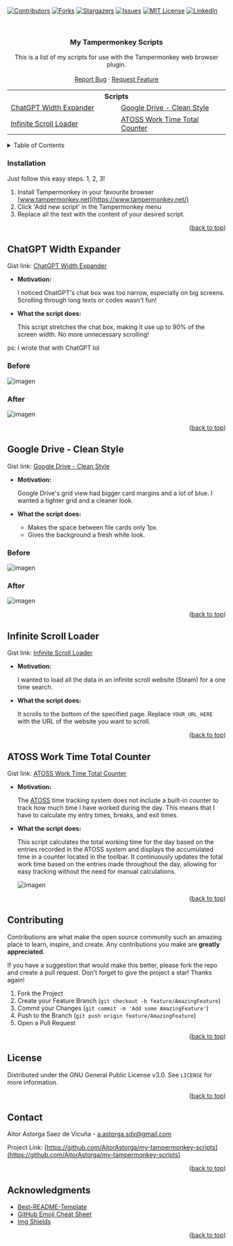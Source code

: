 <a name="readme-top"></a>

<!-- PROJECT SHIELDS -->
<!--
*** I'm using markdown "reference style" links for readability.
*** Reference links are enclosed in brackets [ ] instead of parentheses ( ).
*** See the bottom of this document for the declaration of the reference variables
*** for contributors-url, forks-url, etc. This is an optional, concise syntax you may use.
*** https://www.markdownguide.org/basic-syntax/#reference-style-links
-->
[![Contributors][contributors-shield]][contributors-url]
[![Forks][forks-shield]][forks-url]
[![Stargazers][stars-shield]][stars-url]
[![Issues][issues-shield]][issues-url]
[![MIT License][license-shield]][license-url]
[![LinkedIn][linkedin-shield]][linkedin-url]


<!-- PROJECT LOGO -->
<br />
<div align="center">
  <h3 align="center">My Tampermonkey Scripts</h3>

  <p align="center">
    This is a list of my scripts for use with the Tampermonkey web browser plugin.
    <br />
    <br />
    <a href="https://github.com/AitorAstorga/my-tampermonkey-scripts/issues">Report Bug</a>
    ·
    <a href="https://github.com/AitorAstorga/my-tampermonkey-scripts/issues">Request Feature</a>
  </p>
</div>

<table>
  <tr>
    <th  colspan="2">Scripts</th>
  </tr>
  <tr>
    <td><a href="#chatgpt-width-expander">ChatGPT Width Expander</a><img width="441" height="1"></td>
    <td><a href="#google-drive---clean-style">Google Drive - Clean Style</a><img width="441" height="1"></td>
  </tr>
  <tr>
    <td><a href="#infinite-scroll-loader">Infinite Scroll Loader</a></td>
    <td><a href="#atoss-work-time-total-counter">ATOSS Work Time Total Counter</a></td>
  </tr>
</table>


<!-- TABLE OF CONTENTS -->
<details>
  <summary>Table of Contents</summary>
  <ol>
    <li><a href="#installation">Installation</a></li>
    <li><a href="#chatgpt-width-expander">ChatGPT Width Expander</a></li>
    <li><a href="#google-drive---clean-style">Google Drive - Clean Style</a></li>
    <li><a href="#infinite-scroll-loader">Infinite Scroll Loader</a></li>
    <li><a href="#atoss-work-time-total-counter">ATOSS Work Time Total Counter</a></li>
    <li><a href="#contributing">Contributing</a></li>
    <li><a href="#license">License</a></li>
    <li><a href="#contact">Contact</a></li>
    <li><a href="#acknowledgments">Acknowledgments</a></li>
  </ol>
</details>

### Installation

Just follow this easy steps. 1, 2, 3!

1. Install Tampermonkey in your favourite browser [www.tampermonkey.net](https://www.tampermonkey.net/)
2. Click 'Add new script' in the Tampermonkey menu
3. Replace all the text with the content of your desired script.

<p align="right">(<a href="#readme-top">back to top</a>)</p>


## ChatGPT Width Expander
Gist link: [ChatGPT Width Expander](https://gist.github.com/AitorAstorga/cae2b3deddd112ef8306f421b7f13f78)

- **Motivation:**

  I noticed ChatGPT's chat box was too narrow, especially on big screens. Scrolling through long texts or codes wasn't fun!

- **What the script does:**

  This script stretches the chat box, making it use up to 90% of the screen width. No more unnecessary scrolling!

ps: I wrote that with ChatGPT lol

### Before
![imagen](https://github.com/AitorAstorga/my-tampermonkey-scripts/assets/44289776/597f99ff-c541-4758-8dfa-f96eed570914)

### After
![imagen](https://github.com/AitorAstorga/my-tampermonkey-scripts/assets/44289776/9e8942ca-f361-4df9-b8d6-9f26b7c53b11)

<p align="right">(<a href="#readme-top">back to top</a>)</p>


## Google Drive - Clean Style
Gist link: [Google Drive - Clean Style](https://gist.github.com/AitorAstorga/424f34600d7c46e28aba1d6a540aa346)

- **Motivation:**

  Google Drive's grid view had bigger card margins and a lot of blue. I wanted a tighter grid and a cleaner look.

- **What the script does:**
  - Makes the space between file cards only 1px.
  - Gives the background a fresh white look.

### Before
![imagen](https://github.com/AitorAstorga/my-tampermonkey-scripts/assets/44289776/78042a90-6b21-45b7-865e-e50a19b2c2eb)

### After
![imagen](https://github.com/AitorAstorga/my-tampermonkey-scripts/assets/44289776/96f6baa8-0dd6-4ca9-8048-57156039b2f4)

<p align="right">(<a href="#readme-top">back to top</a>)</p>


## Infinite Scroll Loader
Gist link: [Infinite Scroll Loader ](https://gist.github.com/AitorAstorga/91de98a723043c01dbd155e303fcf121)

- **Motivation:**

  I wanted to load all the data in an infinite scroll website (Steam) for a one time search.

- **What the script does:**

   It scrolls to the bottom of the specified page. Replace `YOUR_URL_HERE` with the URL of the website you want to scroll.

<p align="right">(<a href="#readme-top">back to top</a>)</p>


## ATOSS Work Time Total Counter
Gist link: [ATOSS Work Time Total Counter](https://gist.github.com/AitorAstorga/dba22f8be294c3f36e28830259670053)

- **Motivation:**

  The [ATOSS](https://www.atoss.com/) time tracking system does not include a built-in counter to track how much time I have worked during the day. This means that I have to calculate my entry times, breaks, and exit times.

- **What the script does:**

  This script calculates the total working time for the day based on the entries recorded in the ATOSS system and displays the accumulated time in a counter located in the toolbar. It continuously updates the total work time based on the entries made throughout the day, allowing for easy tracking without the need for manual calculations.

  ![imagen](https://github.com/user-attachments/assets/11f75e10-f7b9-4821-bcae-3b1923b0fa88)


<p align="right">(<a href="#readme-top">back to top</a>)</p>

<!-- CONTRIBUTING -->
## Contributing

Contributions are what make the open source community such an amazing place to learn, inspire, and create. Any contributions you make are **greatly appreciated**.

If you have a suggestion that would make this better, please fork the repo and create a pull request.
Don't forget to give the project a star! Thanks again!

1. Fork the Project
2. Create your Feature Branch (`git checkout -b feature/AmazingFeature`)
3. Commit your Changes (`git commit -m 'Add some AmazingFeature'`)
4. Push to the Branch (`git push origin feature/AmazingFeature`)
5. Open a Pull Request

<p align="right">(<a href="#readme-top">back to top</a>)</p>


<!-- LICENSE -->
## License

Distributed under the GNU General Public License v3.0. See `LICENSE` for more information.

<p align="right">(<a href="#readme-top">back to top</a>)</p>


<!-- CONTACT -->
## Contact

Aitor Astorga Saez de Vicuña - a.astorga.sdv@gmail.com

Project Link: [https://github.com/AitorAstorga/my-tampermonkey-scripts](https://github.com/AitorAstorga/my-tampermonkey-scripts)

<p align="right">(<a href="#readme-top">back to top</a>)</p>


<!-- ACKNOWLEDGMENTS -->
## Acknowledgments

* [Best-README-Template](https://github.com/othneildrew/Best-README-Template)
* [GitHub Emoji Cheat Sheet](https://www.webpagefx.com/tools/emoji-cheat-sheet)
* [Img Shields](https://shields.io)

<p align="right">(<a href="#readme-top">back to top</a>)</p>


<!-- MARKDOWN LINKS & IMAGES -->
<!-- https://www.markdownguide.org/basic-syntax/#reference-style-links -->
[contributors-shield]: https://img.shields.io/github/contributors/AitorAstorga/my-tampermonkey-scripts.svg?style=for-the-badge
[contributors-url]: https://github.com/AitorAstorga/my-tampermonkey-scripts/graphs/contributors
[forks-shield]: https://img.shields.io/github/forks/AitorAstorga/my-tampermonkey-scripts.svg?style=for-the-badge
[forks-url]: https://github.com/AitorAstorga/my-tampermonkey-scripts/network/members
[stars-shield]: https://img.shields.io/github/stars/AitorAstorga/my-tampermonkey-scripts.svg?style=for-the-badge
[stars-url]: https://github.com/AitorAstorga/my-tampermonkey-scripts/stargazers
[issues-shield]: https://img.shields.io/github/issues/AitorAstorga/my-tampermonkey-scripts.svg?style=for-the-badge
[issues-url]: https://github.com/AitorAstorga/my-tampermonkey-scripts/issues
[license-shield]: https://img.shields.io/github/license/AitorAstorga/my-tampermonkey-scripts.svg?style=for-the-badge
[license-url]: https://github.com/AitorAstorga/my-tampermonkey-scripts/blob/master/LICENSE
[linkedin-shield]: https://img.shields.io/badge/-LinkedIn-black.svg?style=for-the-badge&logo=linkedin&colorB=555
[linkedin-url]: https://linkedin.com/in/aitor-astorga-saez-de-vicuña
[product-screenshot]: images/screenshot.png
